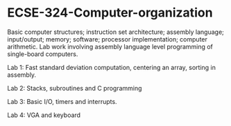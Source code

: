 # ECSE-324-Computer-organization


Basic computer structures; instruction set architecture; assembly language; input/output; memory; software; processor implementation; computer arithmetic. Lab work involving assembly language level programming of single-board computers.

Lab 1: Fast standard deviation computation, centering an array, sorting in assembly.

Lab 2: Stacks, subroutines and C programming

Lab 3: Basic I/O, timers and interrupts.

Lab 4: VGA and keyboard

